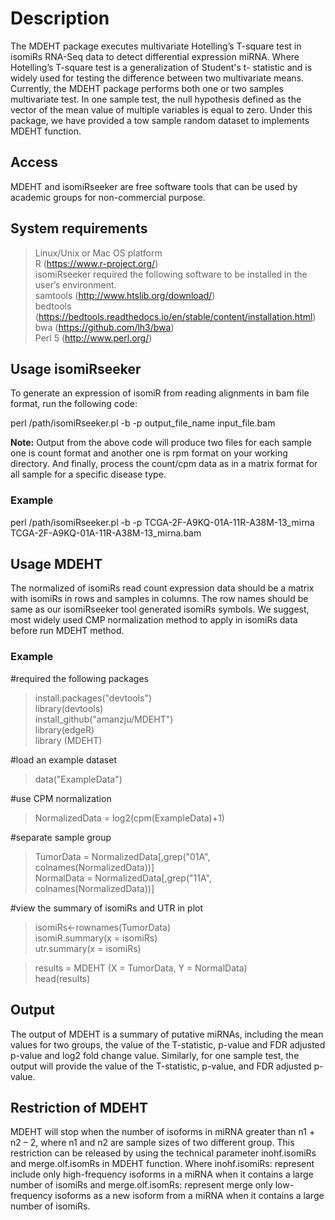 # Description
The MDEHT package executes multivariate Hotelling’s T-square test in isomiRs RNA-Seq data to detect differential expression miRNA. Where Hotelling’s T-square test is a generalization of Student's t- statistic and is widely used for testing the difference between two multivariate means. Currently, the MDEHT package performs both one or two samples multivariate test. In one sample test, the null hypothesis defined as the vector of the mean value of multiple variables is equal to zero. Under this package, we have provided a tow sample random dataset to implements MDEHT function.


## Access
MDEHT and isomiRseeker are free software tools that can be used by academic groups for non-commercial purpose. 

## System requirements
> Linux/Unix or Mac OS platform  
> R (https://www.r-project.org/)  
isomiRseeker required the following software to be installed in the user’s environment.  
> samtools (http://www.htslib.org/download/)  
> bedtools (https://bedtools.readthedocs.io/en/stable/content/installation.html)  
> bwa (https://github.com/lh3/bwa)  
> Perl 5 (http://www.perl.org/) 

## Usage isomiRseeker 
To generate an expression of isomiR from reading alignments in bam file format, run the following code:

perl /path/isomiRseeker.pl -b -p output_file_name input_file.bam

**Note:** Output from the above code will produce two files for each sample one is count format and another one is rpm format on your working directory. And finally, process the count/cpm data as in a matrix format for all sample for a specific disease type.

### Example

perl /path/isomiRseeker.pl -b -p TCGA-2F-A9KQ-01A-11R-A38M-13_mirna TCGA-2F-A9KQ-01A-11R-A38M-13_mirna.bam

## Usage MDEHT
The normalized of isomiRs read count expression data should be a matrix with isomiRs in rows and samples in columns. The row names should be same as our isomiRseeker tool generated isomiRs symbols. We suggest, most widely used CMP normalization method to apply in isomiRs data before run MDEHT method.  


### Example
#required the following packages
> install.packages("devtools")  
> library(devtools)  
> install_github("amanzju/MDEHT")  
> library(edgeR)  
> library (MDEHT) 

#load an example dataset
> data("ExampleData") 

#use CPM normalization
> NormalizedData = log2(cpm(ExampleData)+1) 

#separate sample group  
> TumorData = NormalizedData[,grep("01A", colnames(NormalizedData))]  
> NormalData = NormalizedData[,grep("11A", colnames(NormalizedData))] 

#view the summary of isomiRs and UTR in plot  
> isomiRs<-rownames(TumorData)    
> isomiR.summary(x = isomiRs)   
> utr.summary(x = isomiRs)   

> results = MDEHT (X = TumorData, Y = NormalData)  
> head(results)   

## Output
The output of MDEHT is a summary of putative miRNAs, including the mean values for two groups, the value of the T-statistic, p-value and FDR adjusted p-value and log2 fold change value. Similarly, for one sample test, the output will provide the value of the T-statistic, p-value, and FDR adjusted p-value.


## Restriction of MDEHT
MDEHT will stop when the number of isoforms in miRNA greater than n1 + n2 – 2, where n1 and n2 are sample sizes of two different group. This restriction can be released by using
the technical parameter inohf.isomiRs and merge.olf.isomRs in MDEHT function. Where inohf.isomiRs: represent include only high-frequency isoforms in a miRNA when it contains a large number of isomiRs and merge.olf.isomRs: represent merge only low-frequency isoforms as a new isoform from a miRNA when it contains a large number of isomiRs. 
